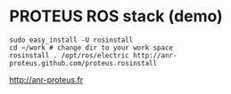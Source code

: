 PROTEUS ROS stack (demo)
========================

    sudo easy_install -U rosinstall
    cd ~/work # change dir to your work space
    rosinstall . /opt/ros/electric http://anr-proteus.github.com/proteus.rosinstall 

http://anr-proteus.fr

